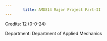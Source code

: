 ```yaml
---
        title: AMD814 Major Project Part-II
---
```

Credits: 12 (0-0-24)

Department: Department of Applied Mechanics

